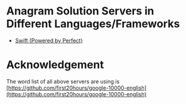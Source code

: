 # Anagram Solution Servers in Different Languages/Frameworks

- [Swift (Powered by Perfect)](servers/AnagramSwift/README.md)

# Acknowledgement

The word list of all above servers are using is [https://github.com/first20hours/google-10000-english](https://github.com/first20hours/google-10000-english)
